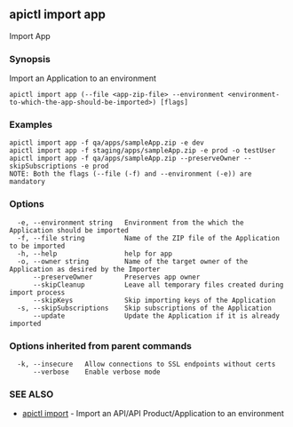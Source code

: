 ## apictl import app

Import App

### Synopsis

Import an Application to an environment

```
apictl import app (--file <app-zip-file> --environment <environment-to-which-the-app-should-be-imported>) [flags]
```

### Examples

```
apictl import app -f qa/apps/sampleApp.zip -e dev
apictl import app -f staging/apps/sampleApp.zip -e prod -o testUser
apictl import app -f qa/apps/sampleApp.zip --preserveOwner --skipSubscriptions -e prod
NOTE: Both the flags (--file (-f) and --environment (-e)) are mandatory
```

### Options

```
  -e, --environment string   Environment from the which the Application should be imported
  -f, --file string          Name of the ZIP file of the Application to be imported
  -h, --help                 help for app
  -o, --owner string         Name of the target owner of the Application as desired by the Importer
      --preserveOwner        Preserves app owner
      --skipCleanup          Leave all temporary files created during import process
      --skipKeys             Skip importing keys of the Application
  -s, --skipSubscriptions    Skip subscriptions of the Application
      --update               Update the Application if it is already imported
```

### Options inherited from parent commands

```
  -k, --insecure   Allow connections to SSL endpoints without certs
      --verbose    Enable verbose mode
```

### SEE ALSO

* [apictl import](apictl_import.md)	 - Import an API/API Product/Application to an environment

